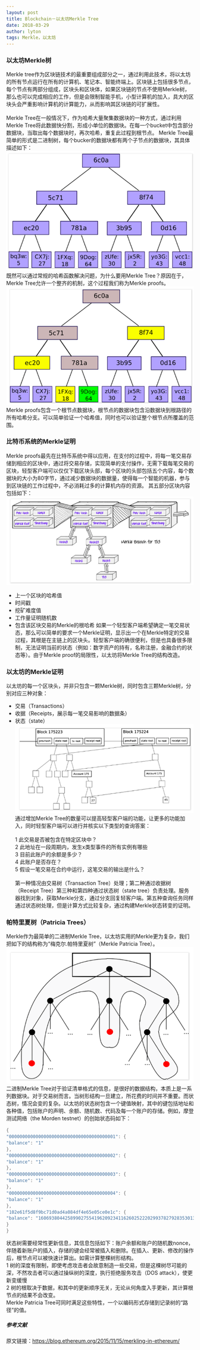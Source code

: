 ```yaml
---
layout: post
title: Blockchain－以太坊Merkle Tree
date: 2018-03-29
author: lyton
tags: Merkle，以太坊
---
```

### 以太坊Merkle树
Merkle tree作为区块链技术的最重要组成部分之一，通过利用此技术，将以太坊的所有节点运行在所有的计算机、笔记本、智能终端上。区块链上包括很多节点，每个节点有两部分组成，区块头和区块体，如果区块链的节点不使用Merkle树，那么也可以完成相应的工作，但是会限制智能手机，小型计算机的加入，具大的区块头会严重影响计算机的计算能力，从而影响其区块链的可扩展性。<br><br>
Merkle Tree在一般情况下，作为哈希大量聚集数据块的一种方式，通过利用Merkle Tree将此数据快分割，形成小单位的数据块。在每一个bucket中包含部分数据块，当取出每个数据块时，再次哈希，重复此过程到根节点。
Merkle Tree最简单的形式是二进制树，每个bucker的数据块都有两个子节点的数据块，其具体描述如下：
![avatar](/assets/img/merkletree.png)
既然可以通过常规的哈希函数解决问题，为什么要用Merkle Tree？原因在于，Merkle Tree允许一个整齐的机制，这个过程我们称为Merkle proofs。
![avatar](/assets/img/merkleproof.png)
Merkle proofs包含一个根节点数据块，根节点的数据块包含沿数据块到根路径的所有哈希分支。可以简单验证一个哈希值，同时也可以验证整个根节点所覆盖的范围。

### 比特币系统的Merkle证明
Merkle proofs最先在比特币系统中得以应用，在支付的过程中，将每一笔交易存储到相应的区块中，通过将交易存储，实现简单的支付操作，无需下载每笔交易的区块，轻型客户端可以仅仅下载区块头部，每个区块的头部包括五个内容，每个数据块的大小为80字节，通过减少数据块的数据量，使得每一个智能的机器，参与到区块链的工作过程中，不必消耗过多的计算机内存的资源。
其五部分区块内容包括如下：
![avatar](/assets/img/bitcoinsystem.png)

* 上一个区块的哈希值
* 时间戳
* 挖矿难度值
* 工作量证明随机数
* 包含该区块交易的Merkle的根哈希
如果一个轻型客户端希望确定一笔交易状态，那么可以简单的要求一个Merkle证明，显示出一个在Merkle特定的交易过程，其根是在主链上的区块头。轻型客户端的确很便利，但是也具备很多限制，无法证明当前的状态（例如：数字资产的持有，名称注册，金融合约的状态等）。由于Merkle proof的局限性，以太坊将Merkle Tree的结构改造。

### 以太坊的Merkle证明
以太坊的每一个区块头，并非只包含一颗Merkle树，同时包含三颗Merkle树，分别对应三种对象：
* 交易（Transactions）
* 收据（Receipts，展示每一笔交易影响的数据条）
* 状态（state）
![avatar](/assets/img/ethereummerkle.png)
通过增加Merkle Tree的数量可以提高轻型客户端的功能，让更多的功能加入，同时轻型客户端可以进行并核实以下类型的查询答案：<br><br>
1 此交易是否被包含在特定区块中？<br>
2 此地址在一段周期内，发生x类型事件的所有实例有哪些<br>
3 目前此账户的余额是多少？<br>
4 此账户是否存在？<br>
5 假设一笔交易在合约中运行，这笔交易的输出是什么？<br><br>
第一种情况由交易树（Transaction Tree）处理；第二种通过收据树（Receipt Tree）第三种和第四种通过状态树（state tree）负责处理。服务器找到对象，获取Merkle分支，通过分支回复轻客户端。第五种查询任务同样通过状态树处理，但是计算方式比较复杂，通过构建Merkle状态转变的证明。
### 帕特里夏树（Patricia Trees）
Merkle作为最简单的二进制Merkle Tree，以太坊实用的Merkle更为复杂，我们把如下的结构称为“梅克尔.帕特里夏树”（Merkle Patricia Tree）。
![avatar](/assets/img/merklepatricia.png)
二进制Merkle Tree对于验证清单格式的信息，是很好的数据结构，本质上是一系列数据块。对于交易树而言。当树形结构一旦建立，所花费的时间并不重要。而状态树，情况会变的复杂。以太坊的状态树包含一个键值映射，其中的键包括地址和各种值，包括账户的声明、余额、随机数、代码及每一个账户的存储。例如，摩登测试网络（the Morden testnet）的创始状态码如下：
```go
{
"0000000000000000000000000000000000000001": {
"balance": "1"
},
"0000000000000000000000000000000000000002": {
"balance": "1"
},
"0000000000000000000000000000000000000003": {
"balance": "1"
},
"0000000000000000000000000000000000000004": {
"balance": "1"
},
"102e61f5d8f9bc71d0ad4a084df4e65e05ce0e1c": {
"balance": "1606938044258990275541962092341162602522202993782792835301376"
}
}
```
状态树需要经常性更新信息，其信息包括如下：账户余额和账户的随机数nonce，伴随着新账户的插入，存储的键会经常被插入和删除。在插入、更新、修改的操作后，根节点可以被快速计算出。如需计算整棵树形结构。<br>
1 树的深度有限制，即使考虑攻击者会故意制造一些交易，但是这棵树尽可能的深，不然攻击者可以通过操纵树的深度，执行拒绝服务攻击（DOS attack），使更新变缓慢    <br>
2 树的根取决于数据，和其中的更新顺序无关，无论从何角度入手更新，其计算根节点的结果不会改变。<br>
Merkle Patricia Tree可同时满足这些特性，一个以编码形式存储到记录树的“路径”的值。

##### 参考文献
原文链接：https://blog.ethereum.org/2015/11/15/merkling-in-ethereum/
